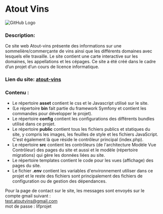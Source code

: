 # Atout Vins

![GitHub Logo](http://lif.sci-web.net/~atout-vins/public/images/AVLOGO.png)

### Description:
Ce site web Atout-vins présente des informations sur une sommelière/commerçante de vins ainsi que les différents domaines avec lesquels elle travaille. Le site contient une carte interactive sur les domaines, les appellations et les cépages. Ce site a été créé dans le cadre d’un projet d’un cours de licence informatique.

### Lien du site: [atout-vins](http://lif.sci-web.net/~atout-vins/public/)

### Contenu :

* Le répertoire **asset** contient le css et le Javascript utilisé sur le site.
* (Le répertoire **bin** fait partie du framework Symfony et contient les commandes pour développer le projet).
* Le répertoire **config** contient les configurations des différents bundles utilisé dans ce projet.
* Le répertoire **public** contient tous les fichiers publics et statiques du site, y compris les images, les feuilles de style et les fichiers JavaScript. C'est également là que réside le contrôleur principal (index.php).
* Le répertoire **src** contient les contrôleurs (de l'architecture Modèle Vue Contrôleur) des pages du site et aussi et le modèle (répertoire migrations) qui gère les données liées au site.
* Le répertoire templates contient le code pour les vues (affichage) des pages du site.
* Le fichier **.env** contient les variables d'environnement utiliser dans ce projet et le reste des fichiers sont principalement des fichiers de configuration ou de gestion des dépendances. 

Pour la page de contact sur le site, les messages sont envoyés sur le compte gmail suivant :  
test.atoutvins@gmail.com  
mot de passe : lifprojet
